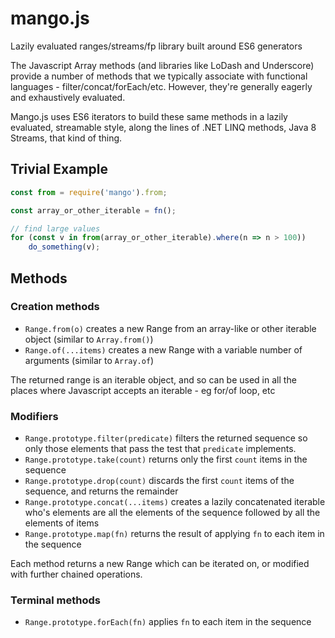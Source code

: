 # mango.js
Lazily evaluated ranges/streams/fp library built around ES6 generators

The Javascript Array methods (and libraries like LoDash and Underscore) provide a number of methods that we typically associate with functional languages - filter/concat/forEach/etc.  However, they're generally eagerly and exhaustively evaluated.

Mango.js uses ES6 iterators to build these same methods in a lazily evaluated, streamable style, along the lines of .NET LINQ methods, Java 8 Streams, that kind of thing.


## Trivial Example

```javascript
const from = require('mango').from;

const array_or_other_iterable = fn();

// find large values
for (const v in from(array_or_other_iterable).where(n => n > 100))
    do_something(v);

```

## Methods
### Creation methods
* `Range.from(o)` creates a new Range from an array-like or other iterable object (similar to `Array.from()`)
* `Range.of(...items)` creates a new Range with a variable number of arguments (similar to `Array.of`)

The returned range is an iterable object, and so can be used in all the places where Javascript accepts an iterable - eg for/of loop, etc

### Modifiers
* `Range.prototype.filter(predicate)` filters the returned sequence so only those elements that pass the test that `predicate` implements.
* `Range.prototype.take(count)` returns only the first `count` items in the sequence
* `Range.prototype.drop(count)` discards the first `count` items of the sequence, and returns the remainder
* `Range.prototype.concat(...items)` creates a lazily concatenated iterable who's elements are all the elements of the sequence followed by all the elements of items
* `Range.prototype.map(fn)` returns the result of applying `fn` to each item in the sequence

Each method returns a new Range which can be iterated on, or modified with further chained operations.

### Terminal methods
* `Range.prototype.forEach(fn)` applies `fn` to each item in the sequence

